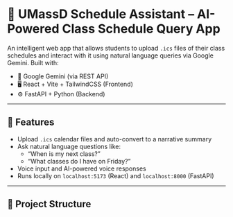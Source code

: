 # 📅 UMassD Schedule Assistant – AI-Powered Class Schedule Query App

An intelligent web app that allows students to upload `.ics` files of their class schedules and interact with it using natural language queries via Google Gemini. Built with:

- 🧠 Google Gemini (via REST API)
- 🖥️ React + Vite + TailwindCSS (Frontend)
- ⚙️ FastAPI + Python (Backend)

---

## 🚀 Features

- Upload `.ics` calendar files and auto-convert to a narrative summary
- Ask natural language questions like:
  - “When is my next class?”
  - “What classes do I have on Friday?”
- Voice input and AI-powered voice responses
- Runs locally on `localhost:5173` (React) and `localhost:8000` (FastAPI)

---

## 🧩 Project Structure

